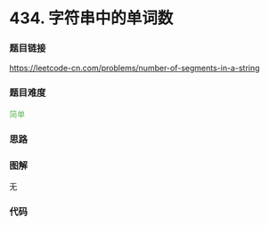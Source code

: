 # 434. 字符串中的单词数

### 题目链接

https://leetcode-cn.com/problems/number-of-segments-in-a-string

### 题目难度

<font color=#5CB85C>简单</font>

### 思路



### 图解

无

### 代码

```python
```